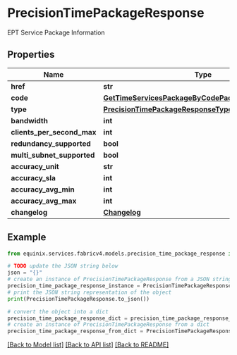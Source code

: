 # PrecisionTimePackageResponse

EPT Service Package Information

## Properties

Name | Type | Description | Notes
------------ | ------------- | ------------- | -------------
**href** | **str** |  | [optional] 
**code** | [**GetTimeServicesPackageByCodePackageCodeParameter**](GetTimeServicesPackageByCodePackageCodeParameter.md) |  | 
**type** | [**PrecisionTimePackageResponseType**](PrecisionTimePackageResponseType.md) |  | [optional] 
**bandwidth** | **int** |  | [optional] 
**clients_per_second_max** | **int** |  | [optional] 
**redundancy_supported** | **bool** |  | [optional] 
**multi_subnet_supported** | **bool** |  | [optional] 
**accuracy_unit** | **str** |  | [optional] 
**accuracy_sla** | **int** |  | [optional] 
**accuracy_avg_min** | **int** |  | [optional] 
**accuracy_avg_max** | **int** |  | [optional] 
**changelog** | [**Changelog**](Changelog.md) |  | [optional] 

## Example

```python
from equinix.services.fabricv4.models.precision_time_package_response import PrecisionTimePackageResponse

# TODO update the JSON string below
json = "{}"
# create an instance of PrecisionTimePackageResponse from a JSON string
precision_time_package_response_instance = PrecisionTimePackageResponse.from_json(json)
# print the JSON string representation of the object
print(PrecisionTimePackageResponse.to_json())

# convert the object into a dict
precision_time_package_response_dict = precision_time_package_response_instance.to_dict()
# create an instance of PrecisionTimePackageResponse from a dict
precision_time_package_response_from_dict = PrecisionTimePackageResponse.from_dict(precision_time_package_response_dict)
```
[[Back to Model list]](../README.md#documentation-for-models) [[Back to API list]](../README.md#documentation-for-api-endpoints) [[Back to README]](../README.md)


